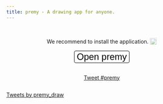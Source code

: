 ```yaml
---
title: premy - A drawing app for anyone.
---
```


<script type="module">
  import "https://cdn.jsdelivr.net/npm/premy@8.14.2";
</script>

<style>
  .intro {
    transform: unset;
  }

  .navbar-fixed-bottom, .navbar-fixed-top {
    position: absolute;
  }

  #action-container {
    display: flex;
    align-items: center;
    flex-direction: column;
    gap: 16px;
  }

  #open-premy-button {
    -webkit-appearance: none;
    -moz-appearance: none;
    appearance: none;
    background-color: #ffffff;
    border: 1px solid #000000;
    border-radius: 4px;
    font-size: x-large;
  }
</style>

&nbsp;

<div id="action-container">
  <span>We recommend to install the application.
    <a
      href="https://helpfeel.com/hata6502/premy%20%E3%82%92%E3%82%A4%E3%83%B3%E3%82%B9%E3%83%88%E3%83%BC%E3%83%AB%E3%81%99%E3%82%8B-61818b0489e586002278f64c"
      rel="noopener"
      target="_blank"
      style="text-decoration: none; "
    >
      <img
        src="https://i.gyazo.com/8737dd05a68d04d808dfdb81c6783be1.png"
        style="opacity: 0.5; vertical-align: text-bottom; width: 18px; "
      />
    </a>
  </span>
  <button id="open-premy-button">Open premy</button>

<a
  href="https://twitter.com/intent/tweet?button_hashtag=premy&ref_src=twsrc%5Etfw"
  class="twitter-hashtag-button"
  data-show-count="false">
Tweet #premy
</a>

</div>

<a
  class="twitter-timeline"
  data-theme="light"
  href="https://twitter.com/premy_draw?ref_src=twsrc%5Etfw">
Tweets by premy_draw
</a>

<premy-dialog id="dialog"></premy-dialog>

<script async src="https://platform.twitter.com/widgets.js" charset="utf-8"></script>
<script type="module">
  const dialog = document.querySelector("#dialog");
  const openPremyButton = document.querySelector("#open-premy-button");

  dialog.addEventListener("premyClose", (event) =>
    dialog.removeAttribute("open")
  );

  dialog.addEventListener("premyHistoryChange", (event) =>
    localStorage.setItem(
      "premy-image",
      event.detail.history[event.detail.historyIndex]
    )
  );

  const handleOpenPremyButtonClick = () => {
    const image = localStorage.getItem("premy-image");

    if (image) {
      dialog.setAttribute("src", image);
    } else {
      dialog.removeAttribute("src");
    }

    dialog.setAttribute("open", "");
  };

  openPremyButton.addEventListener("click", handleOpenPremyButtonClick);

  if ("serviceWorker" in navigator) {
    await navigator.serviceWorker.register("./serviceWorker.js");

    navigator.serviceWorker.addEventListener("message", async (event) => {
      switch (event.data.type) {
        case "load": {
          const srcDataURL = await new Promise((resolve) => {
            const fileReader = new FileReader();

            fileReader.onload = () => {
              resolve(this.result);
            };

            fileReader.readAsDataURL(event.data.src);
          });

          localStorage.setItem("premy-image", srcDataURL);
          handleOpenPremyButtonClick();
          break;
        }

        default: {
          throw new Error(
            `Unknown message type from serviceWorker: ${event.data.type}`
          );
        }
      }
    });
  }
</script>
